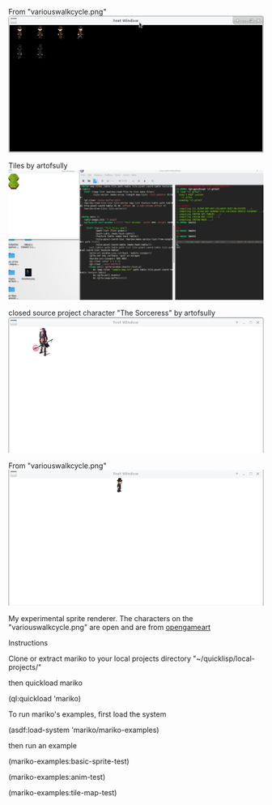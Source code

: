 
From "variouswalkcycle.png"
![](https://github.com/izz-j/mariko/raw/master/sprites-preview.png)

Tiles by artofsully
![](https://github.com/izz-j/mariko/raw/master/hex4.gif)

closed source project character "The Sorceress" by artofsully
![](https://github.com/izz-j/mariko/raw/master/sample_sorceress.gif)

From "variouswalkcycle.png"
![](https://github.com/izz-j/mariko/raw/master/sample-anim.gif)

My experimental sprite renderer.
The characters on the "variouswalkcycle.png" are open and are from [opengameart](https://opengameart.org/)


Instructions

Clone or extract mariko to your local projects directory "~/quicklisp/local-projects/"

then quickload mariko

(ql:quickload 'mariko)

To run mariko's examples, first load the system

(asdf:load-system 'mariko/mariko-examples)

then run an example

(mariko-examples:basic-sprite-test)

(mariko-examples:anim-test)

(mariko-examples:tile-map-test)
